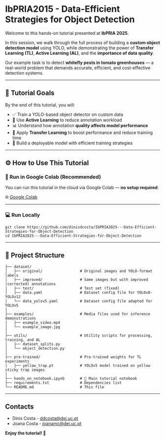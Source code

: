 # IbPRIA2015 - Data-Efficient Strategies for Object Detection

Welcome to this hands-on tutorial presented at **IbPRIA 2025**.

In this session, we walk through the full process of building a **custom object detection model** using YOLO, while demonstrating the power of **Transfer Learning (TL)**, **Active Learning (AL)**, and the **importance of data quality**.

Our example task is to detect **whitefly pests in tomato greenhouses** — a real-world problem that demands accurate, efficient, and cost-effective detection systems.

---

## 🎯 Tutorial Goals

By the end of this tutorial, you will:

- ✅ Train a YOLO-based object detector on custom data
- 🧪 Use **Active Learning** to reduce annotation workload
- 📊 Understand how annotation **quality affects model performance**
- 🚀 Apply **Transfer Learning** to boost performance and reduce training time
- 🔁 Build a deployable model with efficient training strategies

---

## ⚙️ How to Use This Tutorial

### 🔗 Run in Google Colab (Recommended)

You can run this tutorial in the cloud via Google Colab — **no setup required**:

🌐 [Google Colab](https://colab.research.google.com/github/dinisdcosta/IbPRIA2025---Data-Efficient-Strategies-for-Object-Detection/blob/main/hands_on_notebook.ipynb)

---

### 💻 Run Locally

    
    git clone https://github.com/dinisdcosta/IbPRIA2025---Data-Efficient-Strategies-for-Object-Detection 
    cd IbPRIA2025---Data-Efficient-Strategies-for-Object-Detection

---

## 📁 Project Structure

```text
├── dataset/
│   ├── original/                 # Original images and YOLO-format labels
│   ├── improved/                 # Same images but with improved (corrected) annotations
│   ├── test/                     # Test set (fixed)
│   ├── data.yaml                 # Dataset config file for YOLOv8-YOLOv12
│   └── data_yolov5.yaml          # Dataset config file adapted for YOLOv5
│
├── examples/                     # Media files used for inference demonstrations
│   ├── example_video.mp4
│   └── example_image.jpg
│
├── utils/                        # Utility scripts for processing, training, and AL
│   ├── dataset_splits.py
│   └── object_detection.py
│
├── pre-trained/                  # Pre-trained weights for TL experiments
│   ├── yellow_trap.pt            # YOLOv5 model trained on yellow sticky trap images       
│
├── hands_on_notebook.ipynb       # 📘 Main tutorial notebook
├── requirements.txt              # Dependencies list 
└── README.md                     # This file

```

---

## Contacts
- Dinis Costa - ddcosta@dei.uc.pt
- Joana Costa - joanamc@dei.uc.pt

**Enjoy the tutorial! 🚀**
